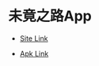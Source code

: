 # 未竟之路App

- [Site Link](https://trnt.tw/)

- [Apk Link](https://drive.google.com/file/d/1DlJoYDUcCSus_idk2e3sC_ha_mHbPrUU/view?usp=sharing)
